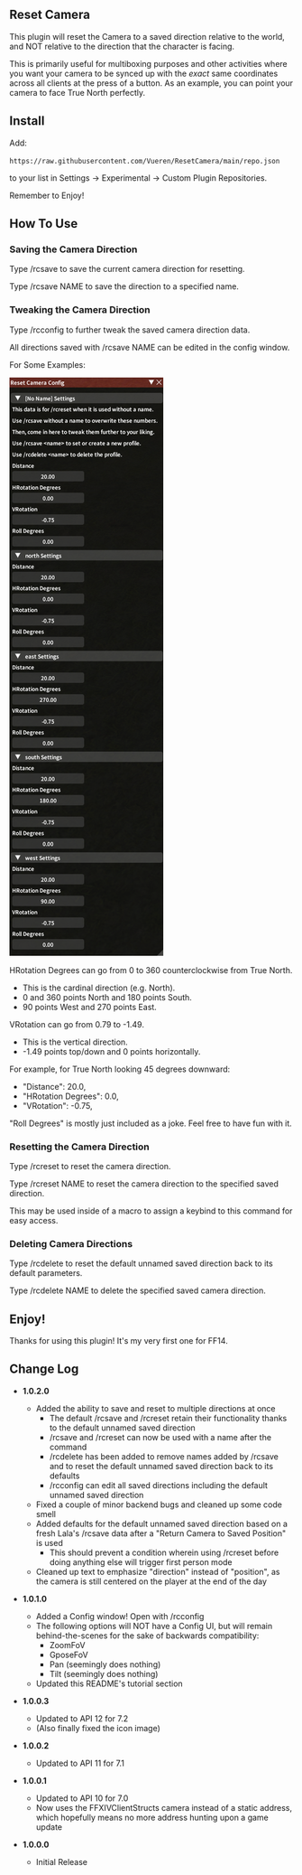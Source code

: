 ## Reset Camera

This plugin will reset the Camera to a saved direction relative to the world, and NOT relative to the direction that the character is facing.

This is primarily useful for multiboxing purposes and other activities where you want your camera to be synced up with the *exact* same coordinates across all clients at the press of a button. As an example, you can point your camera to face True North perfectly.

## Install

Add:

`https://raw.githubusercontent.com/Vueren/ResetCamera/main/repo.json`

to your list in Settings -> Experimental -> Custom Plugin Repositories.

Remember to Enjoy!

## How To Use

### Saving the Camera Direction

Type /rcsave to save the current camera direction for resetting.

Type /rcsave NAME to save the direction to a specified name.

### Tweaking the Camera Direction

Type /rcconfig to further tweak the saved camera direction data.

All directions saved with /rcsave NAME can be edited in the config window.

For Some Examples:

![Example Configuration](https://raw.githubusercontent.com/Vueren/ResetCamera/main/Data/ConfigExamples.png "Example Configuration")

HRotation Degrees can go from 0 to 360 counterclockwise from True North.
- This is the cardinal direction (e.g. North).
- 0 and 360 points North and 180 points South.
- 90 points West and 270 points East.

VRotation can go from 0.79 to -1.49.
- This is the vertical direction.
- -1.49 points top/down and 0 points horizontally.

For example, for True North looking 45 degrees downward:
- "Distance": 20.0,
- "HRotation Degrees": 0.0,
- "VRotation": -0.75,

"Roll Degrees" is mostly just included as a joke. Feel free to have fun with it.

### Resetting the Camera Direction

Type /rcreset to reset the camera direction.

Type /rcreset NAME to reset the camera direction to the specified saved direction.

This may be used inside of a macro to assign a keybind to this command for easy access.

### Deleting Camera Directions

Type /rcdelete to reset the default unnamed saved direction back to its default parameters.

Type /rcdelete NAME to delete the specified saved camera direction.

## Enjoy!

Thanks for using this plugin! It's my very first one for FF14.

## Change Log

- **1.0.2.0**
  - Added the ability to save and reset to multiple directions at once
    - The default /rcsave and /rcreset retain their functionality thanks to the default unnamed saved direction
    - /rcsave and /rcreset can now be used with a name after the command
    - /rcdelete has been added to remove names added by /rcsave and to reset the default unnamed saved direction back to its defaults
    - /rcconfig can edit all saved directions including the default unnamed saved direction
  - Fixed a couple of minor backend bugs and cleaned up some code smell
  - Added defaults for the default unnamed saved direction based on a fresh Lala's /rcsave data after a "Return Camera to Saved Position" is used
    - This should prevent a condition wherein using /rcreset before doing anything else will trigger first person mode
  - Cleaned up text to emphasize "direction" instead of "position", as the camera is still centered on the player at the end of the day

- **1.0.1.0**
  - Added a Config window! Open with /rcconfig
  - The following options will NOT have a Config UI, but will remain behind-the-scenes for the sake of backwards compatibility:
    - ZoomFoV
    - GposeFoV
    - Pan (seemingly does nothing)
    - Tilt (seemingly does nothing)
  - Updated this README's tutorial section

- **1.0.0.3**
  - Updated to API 12 for 7.2
  - (Also finally fixed the icon image)

- **1.0.0.2**
  - Updated to API 11 for 7.1

- **1.0.0.1**
  - Updated to API 10 for 7.0
  - Now uses the FFXIVClientStructs camera instead of a static address, which hopefully means no more address hunting upon a game update

- **1.0.0.0**
  - Initial Release
